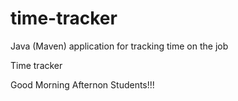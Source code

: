 # time-tracker
Java (Maven) application for tracking time on the job

Time tracker

Good Morning Afternon Students!!!
